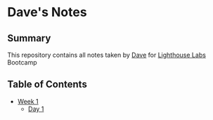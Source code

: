 # Dave's Notes
## Summary
This repository contains all notes taken by [Dave](https://github.com/dsamson3) for [Lighthouse Labs](https://www.lighthouselabs.ca/) Bootcamp
## Table of Contents
* [Week 1](/Week_1)
   * [Day 1](/Week_1/Day_1)
